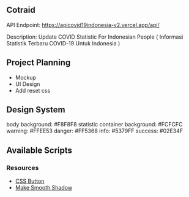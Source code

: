 Cotraid
-------
API Endpoint: https://apicovid19indonesia-v2.vercel.app/api/

Description:
Update COVID Statistic For Indonesian People ( Informasi Statistik Terbaru COVID-19 Untuk Indonesia )

## Project Planning
- Mockup
- UI Design
- Add reset css

## Design System
body background: #F8F8F8 
statistic container background: #FCFCFC  
warning: #FFEE53
danger: #FF5368
info: #5379FF
success: #02E34F 

## Available Scripts

### Resources
- [CSS Button](https://frontendresource.com/css-buttons/)
- [Make Smooth Shadow](https://css-tricks.com/make-a-smooth-shadow-friend/)
